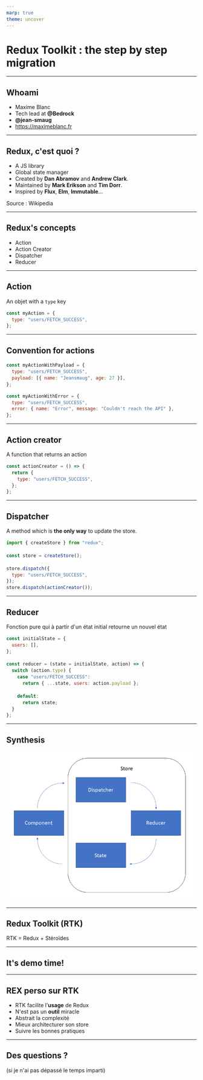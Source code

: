 ```yaml
---
marp: true
theme: uncover
---
```


# Redux Toolkit : the step by step migration

---

## Whoami

- Maxime Blanc
- Tech lead at **@Bedrock**
- **@jean-smaug**
- https://maximeblanc.fr

---

## Redux, c'est quoi ?

- A JS library
- Global state manager
- Created by **Dan Abramov** and **Andrew Clark**.
- Maintained by **Mark Erikson** and **Tim Dorr**.
- Inspired by **Flux**, **Elm**, **Immutable**...

Source : Wikipedia

---

## Redux's concepts

- Action
- Action Creator
- Dispatcher
- Reducer

---

## Action

An objet with a `type` key

```js
const myAction = {
  type: "users/FETCH_SUCCESS",
};
```

---

## Convention for actions

```js
const myActionWithPayload = {
  type: "users/FETCH_SUCCESS",
  payload: [{ name: "Jeansmaug", age: 27 }],
};
```

```js
const myActionWithError = {
  type: "users/FETCH_SUCCESS",
  error: { name: "Error", message: "Couldn't reach the API" },
};
```

---

## Action creator

A function that returns an action

```js
const actionCreator = () => {
  return {
    type: "users/FETCH_SUCCESS",
  };
};
```

---

## Dispatcher

A method which is **the only way** to update the store.

```js
import { createStore } from "redux";

const store = createStore();

store.dispatch({
  type: "users/FETCH_SUCCESS",
});
store.dispatch(actionCreator());
```

---

## Reducer

Fonction pure qui à partir d'un état initial retourne un nouvel état

```js
const initialState = {
  users: [],
};

const reducer = (state = initialState, action) => {
  switch (action.type) {
    case "users/FETCH_SUCCESS":
      return { ...state, users: action.payload };

    default:
      return state;
  }
};
```

---

## Synthesis

![h:550](./images/c90d2a4a-c5d4-48f7-a96f-e8352a638722_redux%20workflow2.png)

---

## Redux Toolkit (RTK)

RTK = Redux + Stéroïdes

---

## It's demo time!

---

## REX perso sur RTK

- RTK facilite l'**usage** de Redux
- N'est pas un **outil** miracle
- Abstrait la complexité
- Mieux architecturer son store
- Suivre les bonnes pratiques

---

## Des questions ?

(si je n'ai pas dépassé le temps imparti)

